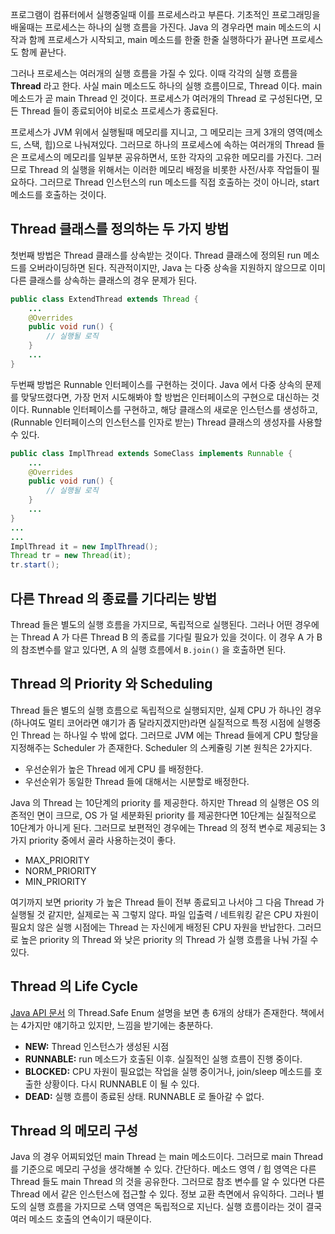 프로그램이 컴퓨터에서 실행중일때 이를 프로세스라고 부른다. 기초적인 프로그래밍을 배울때는 프로세스는 하나의 실행 흐름을 가진다. Java 의 경우라면 main 메소드의 시작과 함께 프로세스가 시작되고, main 메소드를 한줄 한줄 실행하다가 끝나면 프로세스도 함께 끝난다. 

그러나 프로세스는 여러개의 실행 흐름을 가질 수 있다. 이때 각각의 실행 흐름을 **Thread** 라고 한다. 사실 main 메소드도 하나의 실행 흐름이므로, Thread 이다. main 메소드가 곧 main Thread 인 것이다. 프로세스가 여러개의 Thread 로 구성된다면, 모든 Thread 들이 종료되어야 비로소 프로세스가 종료된다. 

프로세스가 JVM 위에서 실행될때 메모리를 지니고, 그 메모리는 크게 3개의 영역(메소드, 스택, 힙)으로 나눠져있다. 그러므로 하나의 프로세스에 속하는 여러개의 Thread 들은 프로세스의 메모리를 일부분 공유하면서, 또한 각자의 고유한 메모리를 가진다. 그러므로 Thread 의 실행을 위해서는 이러한 메모리 배정을 비롯한 사전/사후 작업들이 필요하다. 그러므로 Thread 인스턴스의 run 메소드를 직접 호출하는 것이 아니라, start 메소드를 호출하는 것이다.
## Thread 클래스를 정의하는 두 가지 방법
첫번째 방법은 Thread 클래스를 상속받는 것이다. Thread 클래스에 정의된 run 메소드를 오버라이딩하면 된다. 직관적이지만, Java 는 다중 상속을 지원하지 않으므로 이미 다른 클래스를 상속하는 클래스의 경우 문제가 된다.
```java
public class ExtendThread extends Thread {
	...
	@Overrides
	public void run() {
		// 실행될 로직
	}
	...
}
```
두번째 방법은 Runnable 인터페이스를 구현하는 것이다. Java 에서 다중 상속의 문제를 맞닿뜨렸다면, 가장 먼저 시도해봐야 할 방법은 인터페이스의 구현으로 대신하는 것이다. Runnable 인터페이스를 구현하고, 해당 클래스의 새로운 인스턴스를 생성하고, (Runnable 인터페이스의 인스턴스를 인자로 받는) Thread 클래스의 생성자를 사용할 수 있다.
```java
public class ImplThread extends SomeClass implements Runnable {
	...
	@Overrides
	public void run() {
		// 실행될 로직
	}
	...
}
...
...
ImplThread it = new ImplThread();
Thread tr = new Thread(it);
tr.start();
``` 
## 다른 Thread 의 종료를 기다리는 방법
Thread 들은 별도의 실행 흐름을 가지므로, 독립적으로 실행된다. 그러나 어떤 경우에는 Thread A 가 다른 Thread B 의 종료를 기다릴 필요가 있을 것이다. 이 경우 A 가 B 의 참조변수를 알고 있다면, A 의 실행 흐름에서 `B.join()` 을 호출하면 된다.
## Thread 의 Priority 와 Scheduling
Thread 들은 별도의 실행 흐름으로 독립적으로 실행되지만, 실제 CPU 가 하나인 경우(하나여도 멀티 코어라면 얘기가 좀 달라지겠지만)라면 실질적으로 특정 시점에 실행중인 Thread 는 하나일 수 밖에 없다. 그러므로 JVM 에는 Thread 들에게 CPU 할당을 지정해주는 Scheduler 가 존재한다. Scheduler 의 스케쥴링 기본 원칙은 2가지다.
* 우선순위가 높은 Thread 에게 CPU 를 배정한다.
* 우선순위가 동일한 Thread 들에 대해서는 시분할로 배정한다.

Java 의 Thread 는 10단계의 priority 를 제공한다. 하지만 Thread 의 실행은 OS 의존적인 면이 크므로, OS 가 덜 세분화된 priority 를 제공한다면 10단계는 실질적으로 10단계가 아니게 된다. 그러므로 보편적인 경우에는 Thread 의 정적 변수로 제공되는 3가지 priority 중에서 골라 사용하는것이 좋다.
* MAX_PRIORITY
* NORM_PRIORITY
* MIN_PRIORITY

여기까지 보면 priority 가 높은 Thread 들이 전부 종료되고 나서야 그 다음 Thread 가 실행될 것 같지만, 실제로는 꼭 그렇지 않다. 파일 입출력 / 네트워킹 같은 CPU 자원이 필요치 않은 실행 시점에는 Thread 는 자신에게 배정된 CPU 자원을 반납한다. 그러므로 높은 priority 의 Thread 와 낮은 priority 의 Thread 가 실행 흐름을 나눠 가질 수 있다.
## Thread 의 Life Cycle
[Java API 문서](https://docs.oracle.com/javase/7/docs/api/java/lang/Thread.State.html#NEW) 의 Thread.Safe Enum 설명을 보면 총 6개의 상태가 존재한다. 책에서는 4가지만 얘기하고 있지만, 느낌을 받기에는 충분하다.
* **NEW:** Thread 인스턴스가 생성된 시점
* **RUNNABLE:** run 메소드가 호출된 이후. 실질적인 실행 흐름이 진행 중이다.
* **BLOCKED:** CPU 자원이 필요없는 작업을 실행 중이거나, join/sleep 메소드를 호출한 상황이다. 다시 RUNNABLE 이 될 수 있다.
* **DEAD:** 실행 흐름이 종료된 상태. RUNNABLE 로 돌아갈 수 없다.

## Thread 의 메모리 구성
Java 의 경우 어찌되었던 main Thread 는 main 메소드이다. 그러므로 main Thread 를 기준으로 메모리 구성을 생각해볼 수 있다. 간단하다. 메소드 영역 / 힙 영역은 다른 Thread 들도 main Thread 의 것을 공유한다. 그러므로 참조 변수를 알 수 있다면 다른 Thread 에서 같은 인스턴스에 접근할 수 있다. 정보 교환 측면에서 유익하다. 그러나 별도의 실행 흐름을 가지므로 스택 영역은 독립적으로 지닌다. 실행 흐름이라는 것이 결국 여러 메소드 호출의 연속이기 때문이다.